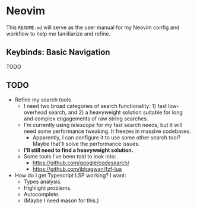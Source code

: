 # Neovim

This `README.md` will serve as the user manual for my Neovim config and workflow to help me familiarize and refine.

## Keybinds: Basic Navigation

TODO

## TODO

- Refine my search tools
    - I need two broad categories of search functionality: 1) fast low-overhead search, and 2) a heavyweight solution suitable for long and complex engagements of raw string searches.
    - I'm currently using *telescope* for my fast search needs, but it will need some performance tweaking. It freezes in massive codebases.
        - Apparently, I can configure it to use some other search tool? Maybe that'll solve the performance issues.
    - **I'll still need to find a heavyweight solution.**
    - Some tools I've been told to look into:
        - <https://github.com/google/codesearch/>
        - <https://github.com/ibhagwan/fzf-lua>
- How do I get Typescript LSP working? I want:
    - Types analysis.
    - Highlight problems.
    - Autocomplete.
    - (Maybe I need mason for this.)

